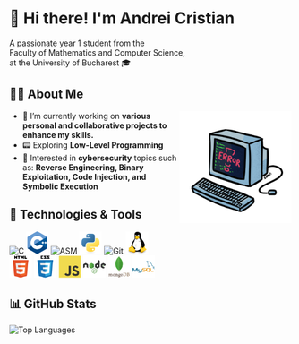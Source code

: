 <h1 align="left">👋 Hi there! I'm Andrei Cristian</h1>
<p align="left">
  A passionate year 1 student from the <br />
  Faculty of Mathematics and Computer Science,<br />
  at the University of Bucharest 🎓
</p>

<h2 align="left">🧑‍💻 About Me</h2>
<img src="./pc.gif" align="right" width="200">

- 🌱 I’m currently working on **various personal and collaborative projects to enhance my skills.**
- 📟 Exploring **Low-Level Programming**
- 🔐 Interested in **cybersecurity** topics such as: **Reverse Engineering, Binary Exploitation, Code Injection, and Symbolic Execution**

<h2 align="left">🔧 Technologies & Tools</h2>
<p align="left"> 
  <img src="https://github.com/Matoka26/Matoka26/assets/106425405/3281fd3e-d8cd-4943-9ab7-20f3fa4effe2" width="35" height="40" alt="C">
  <img src="https://raw.githubusercontent.com/devicons/devicon/master/icons/cplusplus/cplusplus-original.svg" alt="C++" width="40" height="40"/>
  <img src="https://github.com/Matoka26/Matoka26/assets/106425405/25fe335c-db48-4e86-89ef-8992fe5dd58b" width="40" height="45" alt="ASM">
  <img src="https://raw.githubusercontent.com/devicons/devicon/master/icons/python/python-original.svg" alt="Python" width="40" height="40"/>
  <img src="https://www.vectorlogo.zone/logos/git-scm/git-scm-icon.svg" alt="Git" width="40" height="40"/>
  <img src="https://raw.githubusercontent.com/devicons/devicon/master/icons/linux/linux-original.svg" alt="Linux" width="40" height="40"/>
  <br>
  <img src="https://raw.githubusercontent.com/devicons/devicon/master/icons/html5/html5-original-wordmark.svg" alt="HTML5" width="40" height="40"/>
  <img src="https://raw.githubusercontent.com/devicons/devicon/master/icons/css3/css3-original-wordmark.svg" alt="CSS3" width="40" height="40"/>
  <img src="https://raw.githubusercontent.com/devicons/devicon/master/icons/javascript/javascript-original.svg" alt="JavaScript" width="40" height="40"/> 
  <img src="https://raw.githubusercontent.com/devicons/devicon/master/icons/nodejs/nodejs-original-wordmark.svg" alt="Node.js" width="40" height="40"/>
  <img src="https://raw.githubusercontent.com/devicons/devicon/master/icons/mongodb/mongodb-original-wordmark.svg" alt="MongoDB" width="40" height="40"/> 
  <img src="https://raw.githubusercontent.com/devicons/devicon/master/icons/mysql/mysql-original-wordmark.svg" alt="MySQL" width="40" height="40"/>
</p>

<h2 align="left">📊 GitHub Stats</h2>
<img alt="Top Languages" align="left" src="https://github-readme-stats.vercel.app/api/top-langs/?username=cris24dc&layout=compact&theme=dark&bg_color=0D1117&title_color=C9D1D9&text_color=8B949E&icon_color=79C0FF&border_color=30363D" />
